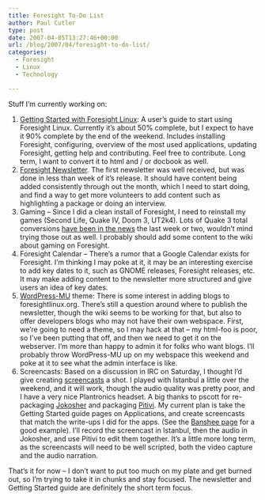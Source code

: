 ```yaml
---
title: Foresight To-Do List
author: Paul Cutler
type: post
date: 2007-04-05T13:27:46+00:00
url: /blog/2007/04/foresight-to-do-list/
categories:
  - Foresight
  - Linux
  - Technology

---
```

Stuff I&#8217;m currently working on:

  1. [Getting Started with Foresight Linux][1]: A user&#8217;s guide to start using Foresight Linux. Currently it&#8217;s about 50% complete, but I expect to have it 90% complete by the end of the weekend. Includes installing Foresight, configuring, overview of the most used applications, updating Foresight, getting help and contributing. Feel free to contribute. Long term, I want to convert it to html and / or docbook as well.
  2. [Foresight Newsletter][2]. The first newsletter was well received, but was done in less than week of it&#8217;s release. It should have content being added consistently through out the month, which I need to start doing, and find a way to get more volunteers to add content such as highlighting a package or doing an interview.
  3. Gaming &#8211; Since I did a clean install of Foresight, I need to reinstall my games (Second Life, Quake IV, Doom 3, UT2k4). Lots of Quake 3 total conversions [have been in the news][3] the last week or two, wouldn&#8217;t mind trying those out as well. I probably should add some content to the wiki about gaming on Foresight.
  4. Foresight Calendar &#8211; There&#8217;s a rumor that a Google Calendar exists for Foresight. I&#8217;m thinking I may poke at it, it may be an interesting exercise to add key dates to it, such as GNOME releases, Foresight releases, etc. It may make adding content to the newsletter more structured and give users an idea of key dates.
  5. [WordPress-MU][4] theme: There is some interest in adding blogs to foresightlinux.org. There&#8217;s still a question around where to publish the newsletter, though the wiki seems to be working for that, but also to offer developers blogs who may not have their own webspace. First, we&#8217;re going to need a theme, so I may hack at that &#8211; my html-foo is poor, so I&#8217;ve been putting that off, and then we need to get it on the webserver. I&#8217;m more than happy to admin it for folks who want blogs. I&#8217;ll probably throw WordPress-MU up on my webspace this weekend and poke at it to see what the admin interface is like.
  6. Screencasts: Based on a discussion in IRC on Saturday, I thought I&#8217;d give creating [screencasts][5] a shot. I played with Istanbul a little over the weekend, and it will work, though the audio quality was pretty poor, and I have a very nice Plantronics headset. A big thanks to pscott for re-packaging [Jokosher][6] and packaging [Pitivi][7]. My current plan is take the Getting Started guide pages on Applications, and create screencasts that match the write-ups I did for the apps. (See the [Banshee page][8] for a good example). I&#8217;ll record the screencast in Istanbul, then the audio in Jokosher, and use Pitivi to edit them together. It&#8217;s a little more long term, as the screencasts will need to be well scripted, both the video capture and the audio narration. 

That&#8217;s it for now &#8211; I don&#8217;t want to put too much on my plate and get burned out, so I&#8217;m trying to take it in chunks and stay focused. The newsletter and Getting Started guide are definitely the short term focus.

 [1]: http://wiki.foresightlinux.com/confluence/display/docs/Getting+Started+with+Foresight+Linux
 [2]: http://wiki.foresightlinux.com/confluence/display/marketing/Foresight+Linux+Newsletter
 [3]: http://www.linuxgames.com/news/feedback.php?identiferID=9041&action=flatview
 [4]: http://mu.wordpress.org/
 [5]: http://en.wikipedia.org/wiki/Screencast
 [6]: http://www.jokosher.org/
 [7]: http://www.pitivi.org/wiki/Main_Page
 [8]: http://wiki.foresightlinux.com/confluence/display/docs/Banshee+Music+Manager